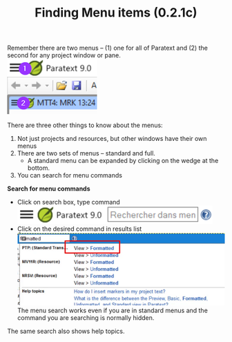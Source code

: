 ﻿---
title: Finding Menu items (0.2.1c)
---
Remember there are two menus – (1) one for all of Paratext and (2) the second for any project window or pane.  
![](../../media/e9cbe337535b0066982b02b8f2441767.png)  

There are three other things to know about the menus:

1.  Not just projects and resources, but other windows have their own menus
1.  There are two sets of menus – standard and full.
    -  A standard menu can be expanded by clicking on the wedge at the bottom.
2.  You can search for menu commands

**Search for menu commands**
-  Click on search box, type command  
    ![](../../media/b5fb6ae4caa3ec7fdf1e1edf4297bdc2.png)
-  Click on the desired command in results list  
    ![](../../media/15dffadfb321eb0da3c3a11b85a01be3.png)
The menu search works even if you are in standard menus and the command you are searching is normally hidden.

The same search also shows help topics.

